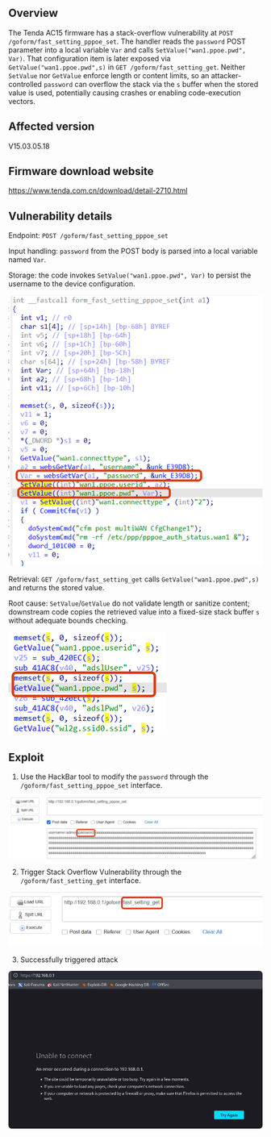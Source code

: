 ## Overview

The Tenda AC15 firmware has a stack-overflow vulnerability at `POST /goform/fast_setting_pppoe_set`. The handler reads the `password` POST parameter into a local variable `Var` and calls `SetValue("wan1.ppoe.pwd", Var)`. That configuration item is later exposed via `GetValue("wan1.ppoe.pwd",s)` in `GET /goform/fast_setting_get`. Neither `SetValue` nor `GetValue` enforce length or content limits, so an attacker-controlled `password` can overflow the stack via the `s` buffer when the stored value is used, potentially causing crashes or enabling code-execution vectors.

## Affected version

V15.03.05.18

## Firmware download website 

https://www.tenda.com.cn/download/detail-2710.html

## Vulnerability details

Endpoint: `POST /goform/fast_setting_pppoe_set`

Input handling: `password` from the POST body is parsed into a local variable named `Var`.

Storage: the code invokes `SetValue("wan1.ppoe.pwd", Var)` to persist the username to the device configuration.

![](https://raw.githubusercontent.com/abcdefg-png/images2/main/%E5%B1%80%E9%83%A8%E6%88%AA%E5%8F%96_20250929_105753.png)

Retrieval: `GET /goform/fast_setting_get` calls `GetValue("wan1.ppoe.pwd",s)` and returns the stored value.

Root cause: `SetValue`/`GetValue` do not validate length or sanitize content; downstream code copies the retrieved value into a fixed-size stack buffer `s` without adequate bounds checking.

![](https://raw.githubusercontent.com/abcdefg-png/images2/main/%E5%B1%80%E9%83%A8%E6%88%AA%E5%8F%96_20250929_110001.png)

## Exploit

1. Use the HackBar tool to modify the `password` through the `/goform/fast_setting_pppoe_set` interface.

![](https://raw.githubusercontent.com/abcdefg-png/images2/main/%E5%B1%80%E9%83%A8%E6%88%AA%E5%8F%96_20250929_110355.png)

2. Trigger Stack Overflow Vulnerability  through the `/goform/fast_setting_get` interface.

![](https://raw.githubusercontent.com/abcdefg-png/images2/main/%E5%B1%80%E9%83%A8%E6%88%AA%E5%8F%96_20250929_110532.png)

3. Successfully triggered attack

![](https://raw.githubusercontent.com/abcdefg-png/images2/main/%E5%B1%80%E9%83%A8%E6%88%AA%E5%8F%96_20250929_102621.png)